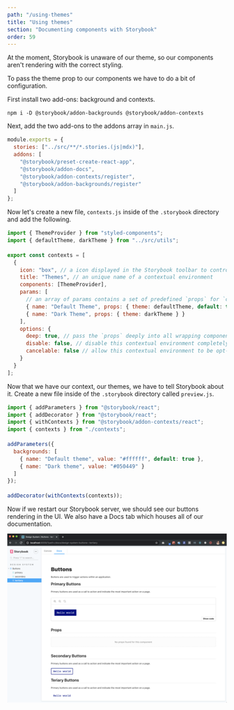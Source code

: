 ```yaml
---
path: "/using-themes"
title: "Using themes"
section: "Documenting components with Storybook"
order: 59
---
```


At the moment, Storybook is unaware of our theme, so our components aren't rendering with the correct styling.

To pass the theme prop to our components we have to do a bit of configuration.

First install two add-ons: background and contexts.

```
npm i -D @storybook/addon-backgrounds @storybook/addon-contexts
```

Next, add the two add-ons to the addons array in `main.js`.

```js
module.exports = {
  stories: ["../src/**/*.stories.(js|mdx)"],
  addons: [
    "@storybook/preset-create-react-app",
    "@storybook/addon-docs",
    "@storybook/addon-contexts/register",
    "@storybook/addon-backgrounds/register"
  ]
};
```

Now let's create a new file, `contexts.js` inside of the `.storybook` directory and add the following.

```js
import { ThemeProvider } from "styled-components";
import { defaultTheme, darkTheme } from "../src/utils";

export const contexts = [
  {
    icon: "box", // a icon displayed in the Storybook toolbar to control contextual props
    title: "Themes", // an unique name of a contextual environment
    components: [ThemeProvider],
    params: [
      // an array of params contains a set of predefined `props` for `components`
      { name: "Default Theme", props: { theme: defaultTheme, default: true } },
      { name: "Dark Theme", props: { theme: darkTheme } }
    ],
    options: {
      deep: true, // pass the `props` deeply into all wrapping components
      disable: false, // disable this contextual environment completely
      cancelable: false // allow this contextual environment to be opt-out optionally in toolbar
    }
  }
];
```

Now that we have our context, our themes, we have to tell Storybook about it. Create a new file inside of the `.storybook` directory called `preview.js`.

```js
import { addParameters } from "@storybook/react";
import { addDecorator } from "@storybook/react";
import { withContexts } from "@storybook/addon-contexts/react";
import { contexts } from "./contexts";

addParameters({
  backgrounds: [
    { name: "Default theme", value: "#ffffff", default: true },
    { name: "Dark theme", value: "#050449" }
  ]
});

addDecorator(withContexts(contexts));
```

Now if we restart our Storybook server, we should see our buttons rendering in the UI. We also have a Docs tab which houses all of our documentation.

![Buttons Storybook](images/buttons-storybook.png)
